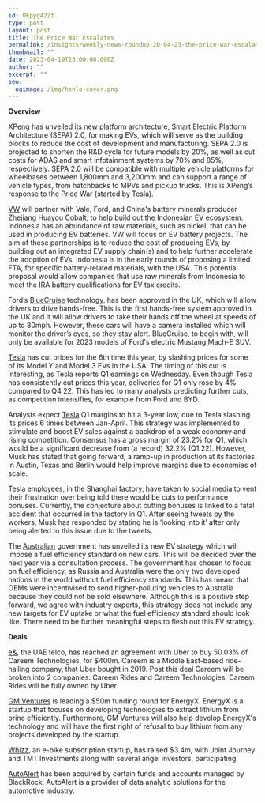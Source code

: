 ```yaml
---
id: UEpyg42Zf
type: post
layout: post
title: The Price War Escalates
permalink: /insights/weekly-news-roundup-20-04-23-the-price-war-escalates/
thumbnail: ""
date: 2023-04-19T23:00:00.000Z
author: ""
excerpt: ""
seo:
  ogimage: /img/henlo-cover.png
---
```

**Overview**

[XPeng](https://techcrunch.com/2023/04/16/xpeng-unveils-new-ev-platform-designed-to-cut-production-costs/) has unveiled its new platform architecture, Smart Electric Platform Architecture (SEPA) 2.0, for making EVs, which will serve as the building blocks to reduce the cost of development and manufacturing. SEPA 2.0 is projected to shorten the R&D cycle for future models by 20%, as well as cut costs for ADAS and smart infotainment systems by 70% and 85%, respectively. SEPA 2.0 will be compatible with multiple vehicle platforms for wheelbases between 1,800mm and 3,200mm and can support a range of vehicle types, from hatchbacks to MPVs and pickup trucks. This is XPeng’s response to the Price War (started by Tesla).

[VW](https://www.reuters.com/business/autos-transportation/volkswagen-partner-with-vale-ford-huayou-indonesia-ev-battery-ecosystem-minister-2023-04-17/) will partner with Vale, Ford, and China's battery minerals producer Zhejiang Huayou Cobalt, to help build out the Indonesian EV ecosystem. Indonesia has an abundance of raw materials, such as nickel, that can be used in producing EV batteries. VW will focus on EV battery projects. The aim of these partnerships is to reduce the cost of producing EVs, by building out an integrated EV supply chain(s) and to help further accelerate the adoption of EVs. Indonesia is in the early rounds of proposing a limited FTA, for specific battery-related materials, with the USA. This potential proposal would allow companies that use raw minerals from Indonesia to meet the IRA battery qualifications for EV tax credits.     

Ford’s [BlueCruise](https://www.bbc.co.uk/news/business-65272929) technology, has been approved in the UK, which will allow drivers to drive hands-free. This is the first hands-free system approved in the UK and it will allow drivers to take their hands off the wheel at speeds of up to 80mph. However, these cars will have a camera installed which will monitor the driver’s eyes, so they stay alert. BlueCruise, to begin with, will only be available for 2023 models of Ford's electric Mustang Mach-E SUV.

[Tesla](https://www.reuters.com/business/autos-transportation/tesla-cuts-us-prices-ahead-earnings-report-2023-04-19/) has cut prices for the 6th time this year, by slashing prices for some of its Model Y and Model 3 EVs in the USA. The timing of this cut is interesting, as Tesla reports Q1 earnings on Wednesday. Even though Tesla has consistently cut prices this year, deliveries for Q1 only rose by 4% compared to Q4 22. This has led to many analysts predicting further cuts, as competition intensifies, for example from Ford and BYD.

Analysts expect [Tesla](https://www.reuters.com/business/autos-transportation/tesla-margins-focus-ev-price-war-kicks-into-high-gear-2023-04-17/) Q1 margins to hit a 3-year low, due to Tesla slashing its prices 6 times between Jan-April. This strategy was implemented to stimulate and boost EV sales against a backdrop of a weak economy and rising competition. Consensus has a gross margin of 23.2% for Q1, which would be a significant decrease from (a record) 32.2% (Q1 22). However, Musk has stated that going forward, a ramp-up in production at its factories in Austin, Texas and Berlin would help improve margins due to economies of scale.

[Tesla](https://www.reuters.com/business/autos-transportation/tesla-shanghai-factory-workers-appeal-elon-musk-bonus-cuts-2023-04-17/) employees, in the Shanghai factory, have taken to social media to vent their frustration over being told there would be cuts to performance bonuses. Currently, the conjecture about cutting bonuses is linked to a fatal accident that occurred in the factory in Q1. After seeing tweets by the workers, Musk has responded by stating he is ‘looking into it’ after only being alerted to this issue due to the tweets.

The [Australian](https://www.theguardian.com/environment/2023/apr/19/labor-electric-vehicle-strategy-ev-cars-australia-new-fuel-efficiency-standard-battery-recycling) government has unveiled its new EV strategy which will impose a fuel efficiency standard on new cars. This will be decided over the next year via a consultation process. The government has chosen to focus on fuel efficiency, as Russia and Australia were the only two developed nations in the world without fuel efficiency standards. This has meant that OEMs were incentivised to send higher-polluting vehicles to Australia because they could not be sold elsewhere. Although this is a positive step forward, we agree with industry experts, this strategy does not include any new targets for EV uptake or what the fuel efficiency standard should look like. There need to be further meaningful steps to flesh out this EV strategy.

**Deals**

[e&](https://techcrunch.com/2023/04/10/uber-sells-400m-stake-in-careem-super-app-business/?TrucksFoT), the UAE telco, has reached an agreement with Uber to buy 50.03% of Careem Technologies, for $400m. Careem is a Middle East-based ride-hailing company, that Uber bought in 2019. Post this deal Careem will be broken into 2 companies: Careem Rides and Careem Technologies. Careem Rides will be fully owned by Uber.

[GM Ventures](https://www.cnbc.com/amp/2023/04/11/general-motors-energyx-investment.html?TrucksFoT) is leading a $50m funding round for EnergyX. EnergyX is a startup that focuses on developing technologies to extract lithium from brine efficiently. Furthermore, GM Ventures will also help develop EnergyX's technology and will have the first right of refusal to buy lithium from any projects developed by the startup.  

[Whizz](https://www.forbes.com/sites/jonathankeane/2023/04/11/whizz-raises-34-million-for-its-e-bike-subscriptions/?TrucksFoT&sh=667797e622f8), an e-bike subscription startup, has raised $3.4m, with Joint Journey and TMT Investments along with several angel investors, participating.

[AutoAlert](https://www.einnews.com/pr_news/627168726/autoalert-announces-acquisition-by-funds-and-accounts-managed-by-blackrock?TrucksFoT) has been acquired by certain funds and accounts managed by BlackRock. AutoAlert is a provider of data analytic solutions for the automotive industry.